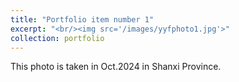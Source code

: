 ```yaml
---
title: "Portfolio item number 1"
excerpt: "<br/><img src='/images/yyfphoto1.jpg'>"
collection: portfolio
---
```


This photo is taken in Oct.2024 in Shanxi Province.

